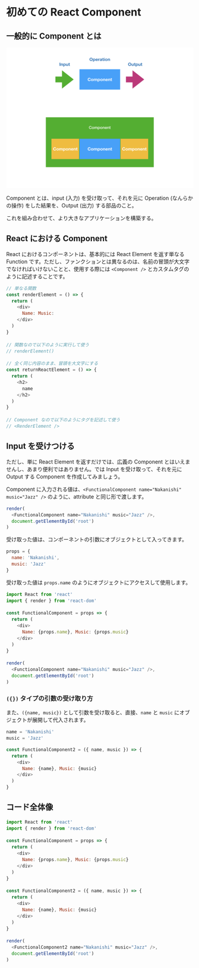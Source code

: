 # 初めての React Component


## 一般的に Component とは

![](/assets/react-component.001.png)


Component とは、input \(入力\) を受け取って、それを元に Operation \(なんらかの操作\) をした結果を、Output \(出力\) する部品のこと。

これを組み合わせて、より大きなアプリケーションを構築する。

## React における Component

React におけるコンポーネントは、基本的には React Element を返す単なる  Function です。ただし、ファンクションとは異なるのは、名前の冒頭が大文字でなければいけないことと、使用する際には `<Component />` とカスタムタグのように記述することです。

```js
// 単なる関数
const renderElement = () => {
  return (
    <div>
      Name: Music:
    </div>
  )
}

// 関数なので以下のように実行して使う
// renderElement()

// 全く同じ内容のまま、冒頭を大文字にする
const returnReactElement = () => {
  return (
    <h2>
      name
    </h2>
  )
}

// Component なので以下のようにタグを記述して使う
// <RenderElement />
```

## Input を受けつける

ただし、単に React Element を返すだけでは、広義の Component とはいえませんし、あまり便利ではありません。では Input を受け取って、それを元に Output する Component を作成してみましょう。

Component に入力される値は、`<FunctionalComponent name="Nakanishi" music="Jazz" />` のように、attribute と同じ形で渡します。

```js
render(
  <FunctionalComponent name="Nakanishi" music="Jazz" />,
  document.getElementById('root')
)
```

受け取った値は、コンポーネントの引数にオブジェクトとして入ってきます。

```js
props = {
  name: 'Nakanishi',
  music: 'Jazz'
}
```

受け取った値は `props.name` のようにオブジェクトにアクセスして使用します。

```js
import React from 'react'
import { render } from 'react-dom'

const FunctionalComponent = props => {
  return (
    <div>
      Name: {props.name}, Music: {props.music}
    </div>
  )
}

render(
  <FunctionalComponent name="Nakanishi" music="Jazz" />,
  document.getElementById('root')
)
```

### `({})` タイプの引数の受け取り方

また、`({name, music})` として引数を受け取ると、直接、`name` と `music` にオブジェクトが展開して代入されます。

```js
name = 'Nakanishi'
music = 'Jazz'
```

```js
const FunctionalComponent2 = ({ name, music }) => {
  return (
    <div>
      Name: {name}, Music: {music}
    </div>
  )
}
```

## コード全体像

```js
import React from 'react'
import { render } from 'react-dom'

const FunctionalComponent = props => {
  return (
    <div>
      Name: {props.name}, Music: {props.music}
    </div>
  )
}

const FunctionalComponent2 = ({ name, music }) => {
  return (
    <div>
      Name: {name}, Music: {music}
    </div>
  )
}

render(
  <FunctionalComponent2 name="Nakanishi" music="Jazz" />,
  document.getElementById('root')
)
```